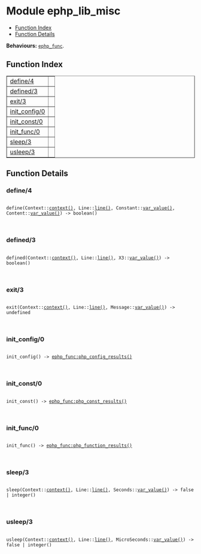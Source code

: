 

# Module ephp_lib_misc #
* [Function Index](#index)
* [Function Details](#functions)

__Behaviours:__ [`ephp_func`](ephp_func.md).

<a name="index"></a>

## Function Index ##


<table width="100%" border="1" cellspacing="0" cellpadding="2" summary="function index"><tr><td valign="top"><a href="#define-4">define/4</a></td><td></td></tr><tr><td valign="top"><a href="#defined-3">defined/3</a></td><td></td></tr><tr><td valign="top"><a href="#exit-3">exit/3</a></td><td></td></tr><tr><td valign="top"><a href="#init_config-0">init_config/0</a></td><td></td></tr><tr><td valign="top"><a href="#init_const-0">init_const/0</a></td><td></td></tr><tr><td valign="top"><a href="#init_func-0">init_func/0</a></td><td></td></tr><tr><td valign="top"><a href="#sleep-3">sleep/3</a></td><td></td></tr><tr><td valign="top"><a href="#usleep-3">usleep/3</a></td><td></td></tr></table>


<a name="functions"></a>

## Function Details ##

<a name="define-4"></a>

### define/4 ###

<pre><code>
define(Context::<a href="#type-context">context()</a>, Line::<a href="#type-line">line()</a>, Constant::<a href="#type-var_value">var_value()</a>, Content::<a href="#type-var_value">var_value()</a>) -&gt; boolean()
</code></pre>
<br />

<a name="defined-3"></a>

### defined/3 ###

<pre><code>
defined(Context::<a href="#type-context">context()</a>, Line::<a href="#type-line">line()</a>, X3::<a href="#type-var_value">var_value()</a>) -&gt; boolean()
</code></pre>
<br />

<a name="exit-3"></a>

### exit/3 ###

<pre><code>
exit(Context::<a href="#type-context">context()</a>, Line::<a href="#type-line">line()</a>, Message::<a href="#type-var_value">var_value()</a>) -&gt; undefined
</code></pre>
<br />

<a name="init_config-0"></a>

### init_config/0 ###

<pre><code>
init_config() -&gt; <a href="ephp_func.md#type-php_config_results">ephp_func:php_config_results()</a>
</code></pre>
<br />

<a name="init_const-0"></a>

### init_const/0 ###

<pre><code>
init_const() -&gt; <a href="ephp_func.md#type-php_const_results">ephp_func:php_const_results()</a>
</code></pre>
<br />

<a name="init_func-0"></a>

### init_func/0 ###

<pre><code>
init_func() -&gt; <a href="ephp_func.md#type-php_function_results">ephp_func:php_function_results()</a>
</code></pre>
<br />

<a name="sleep-3"></a>

### sleep/3 ###

<pre><code>
sleep(Context::<a href="#type-context">context()</a>, Line::<a href="#type-line">line()</a>, Seconds::<a href="#type-var_value">var_value()</a>) -&gt; false | integer()
</code></pre>
<br />

<a name="usleep-3"></a>

### usleep/3 ###

<pre><code>
usleep(Context::<a href="#type-context">context()</a>, Line::<a href="#type-line">line()</a>, MicroSeconds::<a href="#type-var_value">var_value()</a>) -&gt; false | integer()
</code></pre>
<br />

